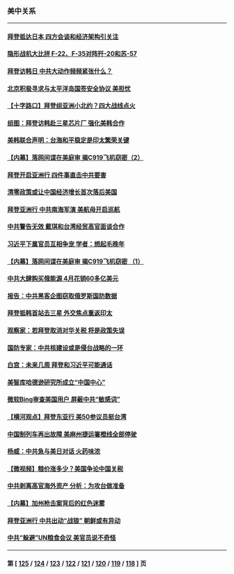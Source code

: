 ### 美中关系
---
#### [拜登抵达日本 四方会谈和经济架构引关注](../../pages/nf1412576/n13742788.md) 
#### [隐形战机大比拼 F-22、F-35对阵歼-20和苏-57](../../pages/nf1412576/n13730745.md) 
#### [拜登访韩日 中共大动作频频紧张什么？](../../pages/nf1412576/n13741055.md) 
#### [北京积极寻求与太平洋岛国签安全协议 美担忧](../../pages/nf1412576/n13742363.md) 
#### [【十字路口】拜登组亚洲小北约？四大战线点火](../../pages/nf1412576/n13742212.md) 
#### [组图：拜登访韩赴三星芯片厂 强化美韩合作](../../pages/nf1412576/n13742270.md) 
#### [美韩联合声明：台海和平稳定是印太繁荣关键](../../pages/nf1412576/n13742268.md) 
#### [【内幕】落网间谍在美庭审 揭C919飞机窃密（2）](../../pages/nf1412576/n13742033.md) 
#### [拜登开启亚洲行 四件事直击中共要害](../../pages/nf1412576/n13741755.md) 
#### [清零政策或让中国经济增长首次落后美国](../../pages/nf1412576/n13741818.md) 
#### [拜登亚洲行 中共南海军演 美航母开启巡航](../../pages/nf1412576/n13741761.md) 
#### [中共警告无效 戴琪和台湾经贸高官面谈合作](../../pages/nf1412576/n13741718.md) 
#### [习近平下属官员互相争宠 学者：想起毛晚年](../../pages/nf1412576/n13741028.md) 
#### [【内幕】落网间谍在美庭审 揭C919飞机窃密 （1）](../../pages/nf1412576/n13741269.md) 
#### [中共大肆购买俄能源 4月花销60多亿美元](../../pages/nf1412576/n13741698.md) 
#### [报告：中共黑客企图窃取俄罗斯国防数据](../../pages/nf1412576/n13741568.md) 
#### [拜登抵韩首站去三星 外交焦点重返印太](../../pages/nf1412576/n13741591.md) 
#### [观察家：若拜登取消对华关税 将是政策失误](../../pages/nf1412576/n13741274.md) 
#### [国防专家：中共核建设或是侵台战略的一环](../../pages/nf1412576/n13741297.md) 
#### [白宫：未来几周 拜登和习近平可能通话](../../pages/nf1412576/n13741150.md) 
#### [美智库哈德逊研究所成立“中国中心”](../../pages/nf1412576/n13741159.md) 
#### [微软Bing审查美国用户 屏蔽中共“敏感词”](../../pages/nf1412576/n13741031.md) 
#### [【横河观点】拜登东亚行 美50参议员挺台湾](../../pages/nf1412576/n13741104.md) 
#### [中国制列车再出故障 美麻州捷运署橙线全部停驶](../../pages/nf1412576/n13741041.md) 
#### [杨威：中共急与美日对话 火药味浓](../../pages/nf1412576/n13740330.md) 
#### [【微视频】粮价涨多少？美国争论中国关税](../../pages/nf1412576/n13740815.md) 
#### [中共剥离高官海外资产 分析：为攻台做准备](../../pages/nf1412576/n13740959.md) 
#### [【内幕】加州枪击案背后的红色迷雾](../../pages/nf1412576/n13740526.md) 
#### [拜登亚洲行 中共出动“战狼” 朝鲜或有异动](../../pages/nf1412576/n13740664.md) 
#### [中共“躲避”UN粮食会议 美官员说不奇怪](../../pages/nf1412576/n13740742.md) 

---
#### 第 [ [125](./125.md) / [124](./124.md) / [123](./123.md) / [122](./122.md) / [121](./121.md) / [120](./120.md) / [119](./119.md) / [118](./118.md) ] 页

